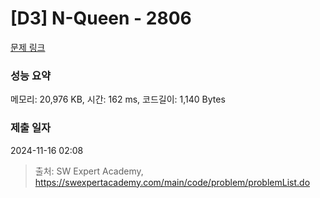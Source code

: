 # [D3] N-Queen - 2806 

[문제 링크](https://swexpertacademy.com/main/code/problem/problemDetail.do?contestProbId=AV7GKs06AU0DFAXB) 

### 성능 요약

메모리: 20,976 KB, 시간: 162 ms, 코드길이: 1,140 Bytes

### 제출 일자

2024-11-16 02:08



> 출처: SW Expert Academy, https://swexpertacademy.com/main/code/problem/problemList.do